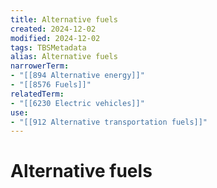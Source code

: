 ```yaml
---
title: Alternative fuels
created: 2024-12-02
modified: 2024-12-02
tags: TBSMetadata
alias: Alternative fuels
narrowerTerm:
- "[[894 Alternative energy]]"
- "[[8576 Fuels]]"
relatedTerm:
- "[[6230 Electric vehicles]]"
use:
- "[[912 Alternative transportation fuels]]"
---
```

# Alternative fuels
